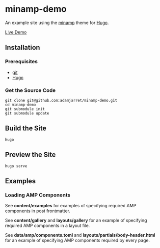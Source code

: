 # minamp-demo

An example site using the
[minamp](https://github.com/adamjarret/minamp) theme for
[Hugo](https://gohugo.io).

[Live Demo](https://adamjarret.github.io/minamp-demo)

## Installation

### Prerequisites

- [git](https://git-scm.com)
- [Hugo](https://gohugo.io)

### Get the Source Code

    git clone git@github.com:adamjarret/minamp-demo.git
    cd minamp-demo
    git submodule init
    git submodule update

## Build the Site

    hugo

## Preview the Site

    hugo serve

## Examples

### Loading AMP Components

See **content/examples** for examples of specifying required AMP components in post frontmatter.

See **content/gallery** and **layouts/gallery** for an example of specifying required AMP components in a layout file.

See **data/amp/components.toml** and **layouts/partials/body-header.html** for an example of specifying AMP
components required by every page.
